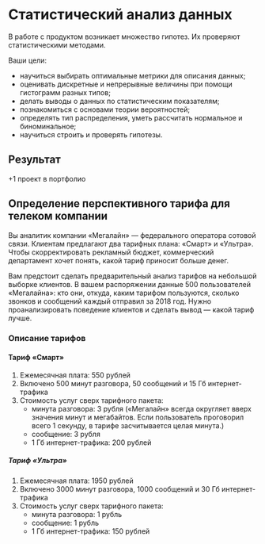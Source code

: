 # Статистический анализ данных

В работе с продуктом возникает множество гипотез. Их проверяют статистическими методами.

Ваши цели:

- научиться выбирать оптимальные метрики для описания данных;
- оценивать дискретные и непрерывные величины при помощи гистограмм разных типов;
- делать выводы о данных по статистическим показателям;
- познакомиться с основами теории вероятностей;
- определять тип распределения, уметь рассчитать нормальное и биноминальное;
- научиться строить и проверять гипотезы.

## Результат

+1 проект в портфолио

## Определение перспективного тарифа для телеком компании

Вы аналитик компании «Мегалайн» — федерального оператора сотовой связи.
Клиентам предлагают два тарифных плана: «Смарт» и «Ультра».
Чтобы скорректировать рекламный бюджет, коммерческий департамент хочет понять, какой тариф приносит больше денег.

Вам предстоит сделать предварительный анализ тарифов на небольшой выборке клиентов.
В вашем распоряжении данные 500 пользователей «Мегалайна»:
кто они, откуда, каким тарифом пользуются, сколько звонков и сообщений каждый отправил за 2018 год.
Нужно проанализировать поведение клиентов и сделать вывод — какой тариф лучше.

### Описание тарифов

#### Тариф «Смарт»

1. Ежемесячная плата: 550 рублей
2. Включено 500 минут разговора, 50 сообщений и 15 Гб интернет-трафика
3. Стоимость услуг сверх тарифного пакета:
    - минута разговора: 3 рубля («Мегалайн» всегда округляет вверх значения минут и мегабайтов.
    Если пользователь проговорил всего 1 секунду, в тарифе засчитывается целая минута.)
    - сообщение: 3 рубля
    - 1 Гб интернет-трафика: 200 рублей

##### Тариф «Ультра»

1. Ежемесячная плата: 1950 рублей
2. Включено 3000 минут разговора, 1000 сообщений и 30 Гб интернет-трафика
3. Стоимость услуг сверх тарифного пакета:
    - минута разговора: 1 рубль
    - сообщение: 1 рубль
    - 1 Гб интернет-трафика: 150 рублей
